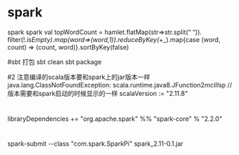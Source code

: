 # spark
spark
spark val topWordCount = hamlet.flatMap(str=>str.split(“ “)). filter(!_.isEmpty).map(word=>(word,1)).reduceByKey(_+_).map{case (word, count) => (count, word)}.sortByKey(false)

#sbt 打包
sbt clean
sbt package

#2
注意编译的scala版本要和spark上的jar版本一样
java.lang.ClassNotFoundException: scala.runtime.java8.JFunction2$mcIII$sp
// 版本需要和spark启动的时候显示的一样
scalaVersion := "2.11.8"
#
libraryDependencies += "org.apache.spark" %% "spark-core" % "2.2.0"
#
spark-submit --class "com.spark.SparkPi" spark_2.11-0.1.jar
